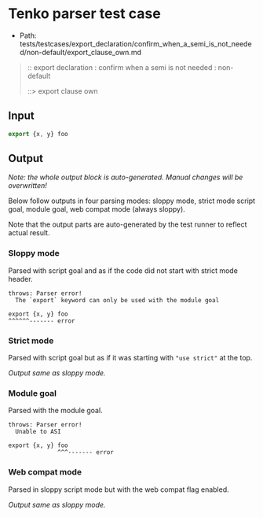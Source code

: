 # Tenko parser test case

- Path: tests/testcases/export_declaration/confirm_when_a_semi_is_not_needed/non-default/export_clause_own.md

> :: export declaration : confirm when a semi is not needed : non-default
>
> ::> export clause own

## Input

`````js
export {x, y} foo
`````

## Output

_Note: the whole output block is auto-generated. Manual changes will be overwritten!_

Below follow outputs in four parsing modes: sloppy mode, strict mode script goal, module goal, web compat mode (always sloppy).

Note that the output parts are auto-generated by the test runner to reflect actual result.

### Sloppy mode

Parsed with script goal and as if the code did not start with strict mode header.

`````
throws: Parser error!
  The `export` keyword can only be used with the module goal

export {x, y} foo
^^^^^^------- error
`````

### Strict mode

Parsed with script goal but as if it was starting with `"use strict"` at the top.

_Output same as sloppy mode._

### Module goal

Parsed with the module goal.

`````
throws: Parser error!
  Unable to ASI

export {x, y} foo
              ^^^------- error
`````


### Web compat mode

Parsed in sloppy script mode but with the web compat flag enabled.

_Output same as sloppy mode._
